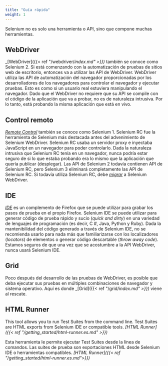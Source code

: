 ```yaml
---
title: "Guía rápida"
weight: 1
---
```



Selenium no es solo una herramienta o API, sino que compone muchas herramientas.


## WebDriver

_[WebDriver]({{< ref "/webdriver/_index.md" >}})_ también se conoce como Selenium 2. Si está comenzando con la automatización de pruebas de sitios web de escritorio, entonces va a utilizar las API de WebDriver. WebDriver utiliza las API de automatización del navegador proporcionadas por los desarrolladores de los navegadores para controlar el navegador y ejecutar pruebas. Esto es como si un usuario real estuviera manipulando el navegador. Dado que el WebDriver no requiere que su API se compile con el código de la aplicación que va a probar, no es de naturaleza intrusiva. Por lo tanto, está probando la misma aplicación que está en vivo.


## Control remoto

[_Remote Control_](https://www.seleniumhq.org/docs/05_selenium_rc.jsp) también se conoce como Selenium 1.
Selenium RC fue la herramienta de Selenium más destacada antes del advenimiento de Selenium WebDriver. Selenium RC usaba un servidor proxy e inyectaba JavaScript en un navegador para poder controlarlo. Dada la naturaleza intrusiva que Selenium RC tenía en un navegador, nunca podría estar seguro de si lo que estaba probando era lo mismo que la aplicación que quería publicar (desplegar). Las API de Selenium 2 todavía contienen API de Selenium RC, pero Selenium 3 eliminará completamente las API de Selenium RC. Si todavía utiliza Selenium RC, debe [_migrar_](https://www.seleniumhq.org/docs/03_webdriver.jsp#migrating-from-selenium-1-0) a Selenium WebDriver.


## IDE

_[IDE](https://www.seleniumhq.org/selenium-ide)_ es un complemento de Firefox que se puede utilizar para grabar los pasos de prueba en el propio Firefox. Selenium IDE se puede utilizar para generar código de prueba rápido y sucio (_quick and dirty_) en una variedad de lenguajes de programación (es decir, C #, Java, Python y Ruby).
Dada la mantenibilidad del código generado a través de Selenium IDE, no se recomienda usarlo para nada más que familiarizarse con los localizadores (_locators_) de elementos o generar código descartable (_throw away code_). Estamos seguros de que una vez que se acostumbre a la API WebDriver, nunca usará Selenium IDE.


## Grid

Poco después del desarrollo de las pruebas de WebDriver, es posible que deba ejecutar sus pruebas en múltiples combinaciones de navegador y sistema operativo. Aquí es donde _[Grid]({{< ref "/grid/_index.md" >}})_ viene al rescate.


## HTML Runner

This tool allows you to run Test Suites from the command
line. Test Suites are HTML exports from Selenium IDE or compatible
tools. _[HTML Runner]({{< ref "/getting_started/html-runner.es.md" >}})_

Esta herramienta le permite ejecutar Test Suites desde la línea de comandos. Las suites de prueba son exportaciones HTML desde Selenium IDE o herramientas compatibles. _[HTML Runner]({{< ref "/getting_started/html-runner.es.md">}})_

